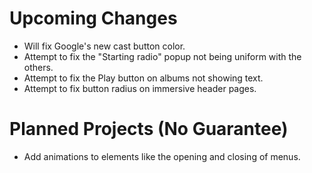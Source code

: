 # Upcoming Changes

- Will fix Google's new cast button color.
- Attempt to fix the "Starting radio" popup not being uniform with the others.
- Attempt to fix the Play button on albums not showing text.
- Attempt to fix button radius on immersive header pages.

# Planned Projects (No Guarantee)

- Add animations to elements like the opening and closing of menus.
